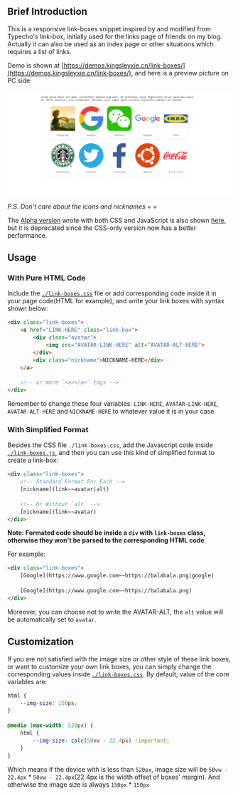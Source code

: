 ## Brief Introduction
This is a responsive link-boxes snippet inspired by and modified from Typecho's link-box, initially used for the links page of friends on my blog. Actually it can also be used as an index page or other situations which requires a list of links.

Demo is shown at [https://demos.kingsleyxie.cn/link-boxes/](https://demos.kingsleyxie.cn/link-boxes/), and here is a preview picture on PC side:

![PC-Preview](./demo/preview/pc.png)

*P.S. Don't care about the icons and nicknames = =*

The [Alpha version](https://github.com/KingsleyXie/NaiveProjects/tree/c3c13f9/Snippets/link-boxes/) wrote with both CSS and JavaScript is also shown [here](https://demos.kingsleyxie.cn/link-boxes-alpha/), but it is deprecated since the CSS-only version now has a better performance.

## Usage
### With Pure HTML Code

Include the [`./link-boxes.css`](./link-boxes.css) file or add corresponding code inside it in your page code(HTML for example), and write your link boxes with syntax shown below:

```html
<div class="link-boxes">
    <a href="LINK-HERE" class="link-box">
        <div class="avatar">
            <img src="AVATAR-LINK-HERE" alt="AVATAR-ALT-HERE">
        </div>
        <div class="nickname">NICKNAME-HERE</div>
    </a>

    <!-- or more `<a></a>` tags -->
</div>
```

Remember to change these four variables: `LINK-HERE`, `AVATAR-LINK-HERE`, `AVATAR-ALT-HERE` and `NICKNAME-HERE` to whatever value it is in your case.

### With Simplified Format
Besides the CSS file `./link-boxes.css`, add the Javascript code inside [`./link-boxes.js`](./link-boxes.js), and then you can use this kind of simplified format to create a link-box:

```html
<div class="link-boxes">
    <!-- Standard Format For Each -->
    [nickname](link~~avatar|alt)

    <!-- Or Without `alt` -->
    [nickname](link~~avatar)
</div>
```

**Note: Formated code should be inside a `div` with `link-boxes` class, otherwise they won't be parsed to the corresponding HTML code**

For example:

```html
<div class="link-boxes">
    [Google](https://www.google.com~~https://balabala.png|google)

    [Google](https://www.google.com~~https://balabala.png)
</div>
```

Moreover, you can choose not to write the AVATAR-ALT, the `alt` value will be automatically set to `avatar`.

## Customization
If you are not satisfied with the image size or other style of these link boxes, or want to customize your own link boxes, you can simply change the corresponding values inside [`./link-boxes.css`](./link-boxes.css). By default, value of the core variables are:

```css
html {
    --img-size: 150px;
}

@media (max-width: 520px) {
    html {
        --img-size: calc(50vw - 22.4px) !important;
    }
}
```

Which means if the device with is less than `520px`, image size will be `50vw - 22.4px` * `50vw - 22.4px`(22.4px is the width offset of boxes' margin). And otherwise the image size is always `150px` * `150px`
